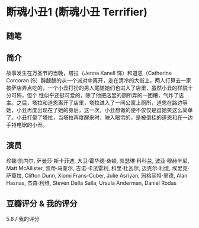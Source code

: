 # 断魂小丑1 (断魂小丑 Terrifier)

## 随笔

## 简介

故事发生在万圣节的当晚，塔拉（Jenna Kanell 饰）和道恩（Catherine Corcoran 饰）醉醺醺的从一个派对中离开，走在清冷的大街上，两人打算去一家披萨店弄点吃的，一个小丑打扮的男人尾随她们也进入了店里，虽然小丑的样貌十分可怖，但个 性似乎还挺可爱的，除了他把店里的厕所弄的一团糟，气炸了店主。之后，塔拉和道恩离开了店里，塔拉进入了一间公寓上厕所，道恩在路边等她，小丑再度出现在了她的身后，这一次，小丑想做的便不仅仅是逗她笑这么简单了。小丑打晕了塔拉，当塔拉再度醒来时，映入眼帘的，是被倒挂的道恩和在一边手持电锯的小丑。

## 演员

珍娜·凯内尔, 萨曼莎·斯卡菲迪, 大卫·霍华德·桑顿, 凯瑟琳·科科兰, 波亚·穆赫辛尼, Matt McAllister, 凯蒂·马奎尔, 吉诺·卡法雷利, 科里·杜瓦尔, 迈克尔·利维, 埃里克·萨莫拉, Clifton Dunn, Xiomi Frans-Cuber, Julie Asriyan, 玛格丽特·里德, Alan Hasnas, 杰森·利维, Steven Della Salla, Ursula Anderman, Daniel Rodas

## 豆瓣评分 & 我的评分

5.8 / 我的评分
